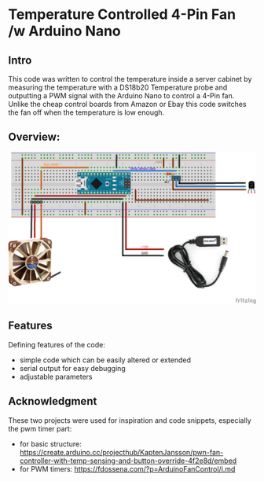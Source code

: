 # Temperature Controlled 4-Pin Fan /w Arduino Nano

## Intro
This code was written to control the temperature inside a server cabinet by measuring the temperature
with a DS18b20 Temperature probe and outputting a PWM signal with the Arduino Nano to control a 4-Pin fan.
Unlike the cheap control boards from Amazon or Ebay this code switches the fan off when the temperature
is low enough.

## Overview:
![Wireing Diagram](https://github.com/mariuste/Fan_Temp_Control/blob/main/image/WiringDiagram_bb.png)

## Features
Defining features of the code:
- simple code which can be easily altered or extended
- serial output for easy debugging
- adjustable parameters

## Acknowledgment
These two projects were used for inspiration and code snippets, especially the pwm timer part:
- for basic structure: https://create.arduino.cc/projecthub/KaptenJansson/pwn-fan-controller-with-temp-sensing-and-button-override-4f2e8d/embed
- for PWM timers: https://fdossena.com/?p=ArduinoFanControl/i.md
